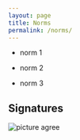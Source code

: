 ```yaml
---
layout: page
title: Norms
permalink: /norms/
---
```


- norm 1

- norm 2
 
- norm 3

## Signatures

![picture agree](https://www.memesmonkey.com/images/memesmonkey/fd/fd96a62848df4b976625b39a9689f528.jpeg)

